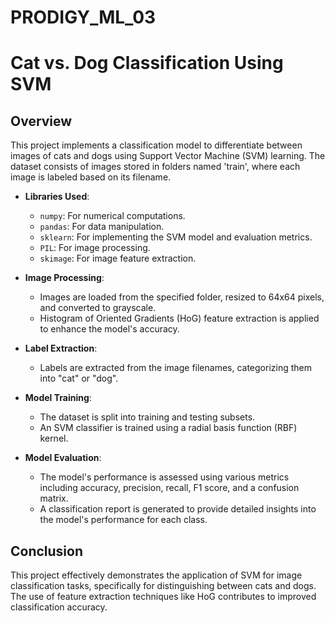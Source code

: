# PRODIGY_ML_03
# Cat vs. Dog Classification Using SVM

## Overview
This project implements a classification model to differentiate between images of cats and dogs using Support Vector Machine (SVM) learning. The dataset consists of images stored in folders named 'train', where each image is labeled based on its filename.

- **Libraries Used**: 
  - `numpy`: For numerical computations.
  - `pandas`: For data manipulation.
  - `sklearn`: For implementing the SVM model and evaluation metrics.
  - `PIL`: For image processing.
  - `skimage`: For image feature extraction.

- **Image Processing**: 
  - Images are loaded from the specified folder, resized to 64x64 pixels, and converted to grayscale. 
  - Histogram of Oriented Gradients (HoG) feature extraction is applied to enhance the model's accuracy.

- **Label Extraction**: 
  - Labels are extracted from the image filenames, categorizing them into "cat" or "dog".

- **Model Training**: 
  - The dataset is split into training and testing subsets.
  - An SVM classifier is trained using a radial basis function (RBF) kernel.

- **Model Evaluation**: 
  - The model's performance is assessed using various metrics including accuracy, precision, recall, F1 score, and a confusion matrix.
  - A classification report is generated to provide detailed insights into the model's performance for each class.

## Conclusion
This project effectively demonstrates the application of SVM for image classification tasks, specifically for distinguishing between cats and dogs. The use of feature extraction techniques like HoG contributes to improved classification accuracy.
